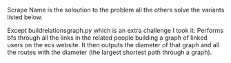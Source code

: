 Scrape Name is the soloution to the problem all the others solve the variants listed below.


Except buildrelationsgraph.py which is an extra challenge I took it:
Performs bfs through all the links in the related people building a graph of linked users on the ecs website. It then outputs the diameter of that graph and all the routes with the diameter (the largest shortest path through a graph).
